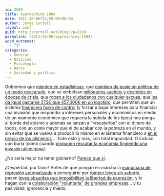 ```yaml
---
id: 3589
title: Approaching 1984
date: 2011-10-06T12:59:08+00:00
author: Jorge Cortell
layout: post
guid: http://cortell.net/blog/?p=3589
permalink: /2011/10/06/approaching-1984/
wpsd_autopost:
  - "1"
categories:
  - General
  - Noticias
  - Psicología
  - Rants
  - Sociedad y polí­tica
---
```

Gobiernos que <a title="http://www.escolar.net/MT/archives/2011/10/los-enfermos-que-no-salen-en-la-foto.html?utm_medium=referral&utm_source=pulsenews" href="http://www.escolar.net/MT/archives/2011/10/los-enfermos-que-no-salen-en-la-foto.html?utm_medium=referral&utm_source=pulsenews" target="_blank">mienten en estadísticas</a>, que <a title="http://www.escolar.net/MT/archives/2011/10/lo-que-decia-zapatero-sobre-el-escudo-antimisiles.html" href="http://www.escolar.net/MT/archives/2011/10/lo-que-decia-zapatero-sobre-el-escudo-antimisiles.html" target="_blank">cambian de posición política de un modo descarado</a>, que se embolsan <a title="http://www.escolar.net/MT/archives/2011/10/millonarios-con-la-caja-de-todos.html" href="http://www.escolar.net/MT/archives/2011/10/millonarios-con-la-caja-de-todos.html" target="_blank">millonarios sueldos y despidos en épocas de crisis</a>, que <a title="http://www.ij.org/about/4058" href="http://www.ij.org/about/4058" target="_blank">roban a los ciudadanos con cualquier excusa</a>, que <a title="http://boingboing.net/2011/09/25/rejected-designs-for-the-federal-housing-finance-agency-seal.html?utm_source=pulsenews&utm_medium=referral&utm_campaign=Feed%3A+boingboing%2FiBag+%28Boing+Boing%29" href="http://boingboing.net/2011/09/25/rejected-designs-for-the-federal-housing-finance-agency-seal.html?utm_source=pulsenews&utm_medium=referral&utm_campaign=Feed%3A+boingboing%2FiBag+%28Boing+Boing%29" target="_blank">les da igual gastarse 275€ que 457.000€ en un logotipo</a>, que permiten que un sistema <a title="http://youtu.be/6zZ_JfROhOE" href="http://youtu.be/6zZ_JfROhOE" target="_blank">financiero fuera de control</a> (y forzar a bajar intereses para financiar una invasión que respondía a intereses personales y económicos en medio de un momento económico que requería la subida de los tipos) nos ponga al borde del abismo y además se lanzan a "rescatarlos" con el dinero de todos, con un coste mayor que el de acabar con la pobreza en el mundo, y sin evitar que se vuelva a producir lo mismo en el sistema financiero o <a title="http://www.wired.com/wiredscience/2011/10/food-price-rises/?utm_source=pulsenews&utm_medium=referral&utm_campaign=Feed%3A+wired%2Findex+%28Wired%3A+Index+3+%28Top+Stories+2%29%29" href="http://www.wired.com/wiredscience/2011/10/food-price-rises/?utm_source=pulsenews&utm_medium=referral&utm_campaign=Feed%3A+wired%2Findex+%28Wired%3A+Index+3+%28Top+Stories+2%29%29" target="_blank">en el precio de los alimentos</a> ... todo esto y más, con total impunidad. O incluso con burla (como cuando <a title="http://youtu.be/E1Fzzs7oVaA" href="http://youtu.be/E1Fzzs7oVaA" target="_blank">proponen rescatar la economía fingiendo una invasión alienígena</a>).

¿No sería mejor no tener gobierno? <a title="http://www.escolar.net/MT/archives/2011/09/ventajas-de-no-tener-gobierno.html" href="http://www.escolar.net/MT/archives/2011/09/ventajas-de-no-tener-gobierno.html" target="_blank">Parece que sí</a>.

¡Despertad, por favor! Antes de que pongan en marcha la <a title="http://www.wired.com/dangerroom/2011/09/drones-never-forget-a-face/?utm_source=pulsenews&utm_medium=referral&utm_campaign=Feed%3A+wired%2Findex+%28Wired%3A+Index+3+%28Top+Stories+2%29%29" href="http://www.wired.com/dangerroom/2011/09/drones-never-forget-a-face/?utm_source=pulsenews&utm_medium=referral&utm_campaign=Feed%3A+wired%2Findex+%28Wired%3A+Index+3+%28Top+Stories+2%29%29" target="_blank">maquinaria de represión automatizada</a> a perseguirte por <a title="http://www.cracked.com/article_19450_6-laws-youve-broken-without-even-realizing-it.html?wa_user1=4&wa_user2=Weird+World&wa_user3=article&wa_user4=popular" href="http://www.cracked.com/article_19450_6-laws-youve-broken-without-even-realizing-it.html?wa_user1=4&wa_user2=Weird+World&wa_user3=article&wa_user4=popular" target="_blank">romper leyes sin saberlo</a>, pasen <a title="http://it.wikipedia.org/wiki/Wikipedia:Comunicato_4_ottobre_2011" href="http://it.wikipedia.org/wiki/Wikipedia:Comunicato_4_ottobre_2011" target="_blank">leyes absurdas que imposibilitan la libertad de expresión</a>, y lo hagan con la <a title="http://arstechnica.com/tech-policy/news/2011/09/secret-memo-reveals-which-telecoms-store-your-data-the-longest.ars" href="http://arstechnica.com/tech-policy/news/2011/09/secret-memo-reveals-which-telecoms-store-your-data-the-longest.ars" target="_blank">colaboración "voluntaria" de grandes empresas</a>... y tu pasividad, ignorancia y miedo.